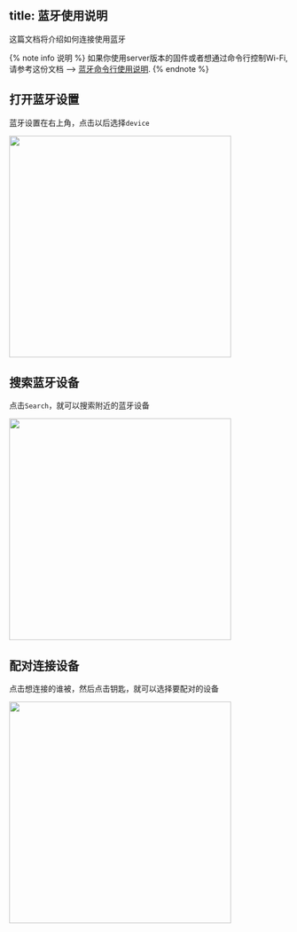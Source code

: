 title: 蓝牙使用说明
---

这篇文档将介绍如何连接使用蓝牙

{% note info 说明 %}
如果你使用server版本的固件或者想通过命令行控制Wi-Fi,请参考这份文档 --> [蓝牙命令行使用说明](/linux/zh-cn/edge/BluetoothCommandUsage.html).
{% endnote %}

## 打开蓝牙设置

蓝牙设置在右上角，点击以后选择`device`

<img src="/linux/images/vim1/gnome-bluetooth1.png" width=400px>

## 搜索蓝牙设备

点击`Search`，就可以搜索附近的蓝牙设备

<img src="/linux/images/vim1/gnome-bluetooth2.png" width=400px>

## 配对连接设备

点击想连接的谁被，然后点击钥匙，就可以选择要配对的设备

<img src="/linux/images/vim1/gnome-bluetooth3.png" width=400px>
